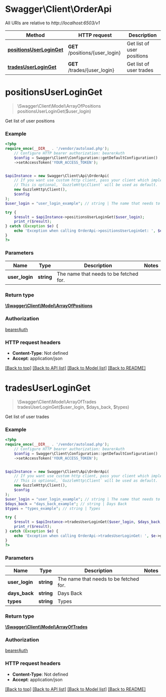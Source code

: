 # Swagger\Client\OrderApi

All URIs are relative to *http://localhost:6503/v1*

Method | HTTP request | Description
------------- | ------------- | -------------
[**positionsUserLoginGet**](OrderApi.md#positionsuserloginget) | **GET** /positions/{user_login} | Get list of user positions
[**tradesUserLoginGet**](OrderApi.md#tradesuserloginget) | **GET** /trades/{user_login} | Get list of user trades

# **positionsUserLoginGet**
> \Swagger\Client\Model\ArrayOfPositions positionsUserLoginGet($user_login)

Get list of user positions

### Example
```php
<?php
require_once(__DIR__ . '/vendor/autoload.php');
    // Configure HTTP bearer authorization: bearerAuth
    $config = Swagger\Client\Configuration::getDefaultConfiguration()
    ->setAccessToken('YOUR_ACCESS_TOKEN');


$apiInstance = new Swagger\Client\Api\OrderApi(
    // If you want use custom http client, pass your client which implements `GuzzleHttp\ClientInterface`.
    // This is optional, `GuzzleHttp\Client` will be used as default.
    new GuzzleHttp\Client(),
    $config
);
$user_login = "user_login_example"; // string | The name that needs to be fetched for.

try {
    $result = $apiInstance->positionsUserLoginGet($user_login);
    print_r($result);
} catch (Exception $e) {
    echo 'Exception when calling OrderApi->positionsUserLoginGet: ', $e->getMessage(), PHP_EOL;
}
?>
```

### Parameters

Name | Type | Description  | Notes
------------- | ------------- | ------------- | -------------
 **user_login** | **string**| The name that needs to be fetched for. |

### Return type

[**\Swagger\Client\Model\ArrayOfPositions**](../Model/ArrayOfPositions.md)

### Authorization

[bearerAuth](../../README.md#bearerAuth)

### HTTP request headers

 - **Content-Type**: Not defined
 - **Accept**: application/json

[[Back to top]](#) [[Back to API list]](../../README.md#documentation-for-api-endpoints) [[Back to Model list]](../../README.md#documentation-for-models) [[Back to README]](../../README.md)

# **tradesUserLoginGet**
> \Swagger\Client\Model\ArrayOfTrades tradesUserLoginGet($user_login, $days_back, $types)

Get list of user trades

### Example
```php
<?php
require_once(__DIR__ . '/vendor/autoload.php');
    // Configure HTTP bearer authorization: bearerAuth
    $config = Swagger\Client\Configuration::getDefaultConfiguration()
    ->setAccessToken('YOUR_ACCESS_TOKEN');


$apiInstance = new Swagger\Client\Api\OrderApi(
    // If you want use custom http client, pass your client which implements `GuzzleHttp\ClientInterface`.
    // This is optional, `GuzzleHttp\Client` will be used as default.
    new GuzzleHttp\Client(),
    $config
);
$user_login = "user_login_example"; // string | The name that needs to be fetched for.
$days_back = "days_back_example"; // string | Days Back
$types = "types_example"; // string | Types

try {
    $result = $apiInstance->tradesUserLoginGet($user_login, $days_back, $types);
    print_r($result);
} catch (Exception $e) {
    echo 'Exception when calling OrderApi->tradesUserLoginGet: ', $e->getMessage(), PHP_EOL;
}
?>
```

### Parameters

Name | Type | Description  | Notes
------------- | ------------- | ------------- | -------------
 **user_login** | **string**| The name that needs to be fetched for. |
 **days_back** | **string**| Days Back |
 **types** | **string**| Types |

### Return type

[**\Swagger\Client\Model\ArrayOfTrades**](../Model/ArrayOfTrades.md)

### Authorization

[bearerAuth](../../README.md#bearerAuth)

### HTTP request headers

 - **Content-Type**: Not defined
 - **Accept**: application/json

[[Back to top]](#) [[Back to API list]](../../README.md#documentation-for-api-endpoints) [[Back to Model list]](../../README.md#documentation-for-models) [[Back to README]](../../README.md)

